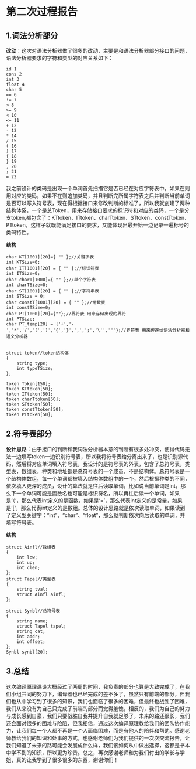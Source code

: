 # 第二次过程报告
## 1.词法分析部分
**改动**：这次对语法分析器做了很多的改动，主要是和语法分析器部分接口的问题，语法分析器要求的字符和类型的对应关系如下：  
~~~
id 1  
cons 2  
int 3  
float 4  
char 5  
== 6  
:= 7  
> 8  
>= 9  
< 10  
<= 11  
+ 12  
- 13  
* 14  
/ 15  
( 16  
) 17  
{ 18  
} 19  
, 20  
; 21  
= 22  
~~~
我之前设计的类码是出现一个单词首先扫描它是否已经在对应字符表中，如果在则用对应的类码，如果不在则追加类码，并且判断完所属字符表之后并判断当前单词是否可以写入符号表，现在得根据接口来修改判断的标准了，所以我就创建了两种结构体系，一个是总Token，用来存储接口要求的标识符和对应的类码，一个是分支token,都包含了：KTtoken、ITtoken、charTtoken、STtoken、constTtoken、PTtoken，这样子就既能满足接口的要求，又能体现出最开始一边记录一遍标号的类码特性。  

**结构**  
~~~
char KT[1001][20]={ "" };//关键字表
int KTSize=0;
char IT[1001][20] = { "" };//标识符表
int ITSize=0;
char charT[1000]={ "" };//单个字符表
int charTSize=0;
char ST[1001][20] = { "" };//字符串表
int STSize = 0;
char constT[1001][20] = { "" };//常数表
int constTSize=0;
char PT[1000][20]={""};//界符表 用来存储出现的界符
int PTSize;
char PT_temp[20] = {'+','-','*','/','(',')','{','}',',',';','\'','"'};//界符表 用来传递给语法分析器和语义分析器


struct token//token结构体
{
    string type;
    int typeTSize;
};

token Token[150];
token KTtoken[50];
token ITtoken[50];
token charTtoken[50];
token STtoken[50];
token constTtoken[50];
token PTtoken[50];
~~~

## 2.符号表部分  
**设计思路**：由于接口的判断和我词法分析器本意的判断有很多处冲突，使得代码无法一边填写token一边识别符号表，所以我将符号表给分离出来了，也是识别源代码，然后将对应单词填入符号表，我设计的是符号表的外表，包含了总符号表，类型表，数组表，种类和地址都是总符号表的一个成员，不是结构体。总符号表是一个结构体数组，每一个单词都被填入结构体数组中的一个，然后根据种类的不同，依次填入更深的成员，设计的算法就是往后读取单词，比如说当前单词是int，那么下一个单词可能是函数名也可能是标识符名，所以再往后读一个单词，如果是‘（’，那么代表int定义的是函数，如果是‘=’，那么代表int定义的是常量，如果是‘[‘，那么代表int定义的是数组。总体的设计思路就是依次读取单词，如果读到了定义型关键字：“int”、“char”、“float”，那么就判断依次向后读取的单词，并填写符号表。 
 
**结构**  
~~~
struct Ainfl//数组表
{
    int low;
    int up;
    int clen;
};
struct Tapel//类型表
{
    string tval;
    struct Ainfl ainfl;
};

struct Synbl//总符号表
{
    string name;
    struct Tapel tapel;
    string cat;
    int addr;
    int offset;
};
Synbl synbl[20];

~~~

## 3.总结  
这次编译原理课设大概经过了两周的时间，我负责的部分也算是大致完成了，在我们小组共同的努力下，编译器也已经完成的差不多了，虽然只有前端的部分，但我们也从中学习到了很多的知识，我们也面临了很多的困难，但最终也战胜了困难，我们从来没有为自己只完成了前端的部分而觉得羞愧，相反的，我们为自己的努力与成长感到自豪，我们只要战胜自我并提升自我就足够了，未来的路还很长，我们还会面对很多的困难与险阻，但我相信，通过这次编译原理教给我们的团队协作能力，让我们每一个人都不再是一个人面临困难，而是有他人的陪伴和帮助。感谢老师教给我们的知识和处事的方式，也感谢老师们为我们提供的一次次交流报告，让我们知道了未来的路可能会发展成什么样，我们该如何从中做出选择，这都是书本中学不到的知识，所以更为珍贵。总之，再次感谢老师和为我们付出的学长与学姐，真的让我学到了很多很多的东西，谢谢你们！